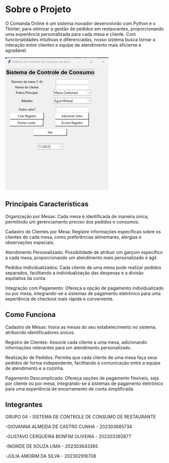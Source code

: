 # Sobre o Projeto

O Comanda Online é um sistema inovador desenvolvido com Python e o Tkinter, para otimizar a gestão de pedidos em restaurantes, proporcionando uma experiência personalizada para cada mesa e cliente. Com funcionalidades intuitivas e diferenciadas, nosso sistema busca tornar a interação entre clientes e equipe de atendimento mais eficiente e agradável.

 ![interface](./assets/images/sistemaComandas.webp)

## Principais Características

Organização por Mesas:
 Cada mesa é identificada de maneira única, permitindo um gerenciamento preciso dos pedidos e consumos.

Cadastro de Clientes por Mesa:
 Registre informações específicas sobre os clientes de cada mesa, como preferências alimentares, alergias e observações especiais.

Atendimento Personalizado:
 Possibilidade de atribuir um garçom específico a cada mesa, proporcionando um atendimento mais personalizado e ágil.

Pedidos Individualizados:
 Cada cliente de uma mesa pode realizar pedidos separados, facilitando a individualização das despesas e a divisão equitativa da conta.

Integração com Pagamento:
 Ofereça a opção de pagamento individualizado ou por mesa, integrando-se a sistemas de pagamento eletrônico para uma experiência de checkout mais rápida e conveniente.


 ## Como Funciona

Cadastro de Mesas:
 Insira as mesas do seu estabelecimento no sistema, atribuindo identificadores únicos.

Registro de Clientes:
 Associe cada cliente a uma mesa, adicionando informações relevantes para um atendimento personalizado.

Realização de Pedidos:
 Permita que cada cliente de uma mesa faça seus pedidos de forma independente, facilitando a comunicação entre a equipe de atendimento e a cozinha.

Pagamento Descomplicado:
 Ofereça opções de pagamento flexíveis, seja por cliente ou por mesa, integrando-se a sistemas de pagamento eletrônico para uma experiência de encerramento de conta simplificada.


## Integrantes

GRUPO 04 - SISTEMA DE CONTROLE DE CONSUMO DE RESTAURANTE
 

-GIOVANNA ALMEIDA DE CASTRO CUNHA - 202303685734

-GUSTAVO CERQUEIRA BONFIM OLIVEIRA - 202303392877

-INGRIDE DE SOUZA LIMA - 202303643365

-JÚLIA AMORIM DA SILVA - 202302916708

